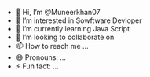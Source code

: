 - 👋 Hi, I’m @Muneerkhan07
- 👀 I’m interested in Sowftware Devloper
- 🌱 I’m currently learning Java Script
- 💞️ I’m looking to collaborate on 
- 📫 How to reach me ...
- 😄 Pronouns: ...
- ⚡ Fun fact: ...

<!---
Muneerkhan07/Muneerkhan07 is a ✨ special ✨ repository because its `README.md` (this file) appears on your GitHub profile.
You can click the Preview link to take a look at your changes.
--->
